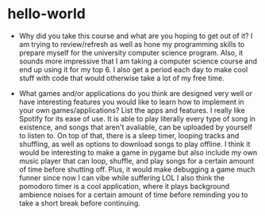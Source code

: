 # hello-world

- Why did you take this course and what are you hoping to get out of it?
I am trying to review/refresh as well as hone my programming skills to prepare myself for the university computer science program. Also, it sounds more impressive that I am taking a computer science course and end up using it for my top 6. I also get a period each day to make cool stuff with code that would otherwise take a lot of my free time. 

- What games and/or applications do you think are designed very well or have interesting features you would like to learn how to implement in your own games/applications? List the apps and features.
I really like Spotify for its ease of use. It is able to play literally every type of song in existence, and songs that aren't avaliable, can be uploaded by yourself to listen to. On top of that, there is a sleep timer, looping tracks and shuffling, as well as options to download songs to play offline. I think it would be interesting to make a game in pygame but also include my own music player that can loop, shuffle, and play songs for a certain amount of time before shutting off. Plus, it would make debugging a game much funner since now I can vibe while suffering LOL
I also think the pomodoro timer is a cool application, where it plays background ambience noises for a certain amount of time before reminding you to take a short break before continuing. 
